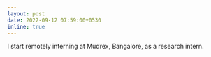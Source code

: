 ```yaml
---
layout: post
date: 2022-09-12 07:59:00+0530
inline: true
---
```


I start remotely interning at Mudrex, Bangalore, as a research intern.
